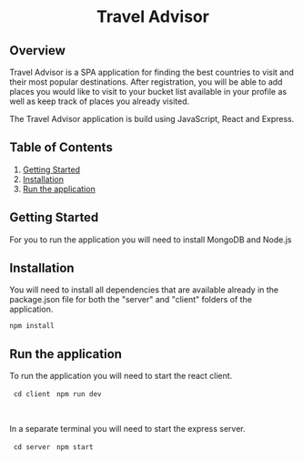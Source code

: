 <h1 align="center">Travel Advisor</h1>

<h2>Overview</h2>
<p>Travel Advisor is a SPA application for finding the best countries to visit and their most popular destinations. After registration, you will be able to add places you would like to visit to your bucket list available in your profile as well as keep track of places you already visited.</p>
<p>The Travel Advisor application is build using JavaScript, React and Express.</p>

<h2>Table of Contents</h2>
<ol>
  <li><a href="getting-started">Getting Started</a></li>
  <li><a href="installation">Installation</a></li>
  <li><a href="run-the-application">Run the application</a></li>
</ol>
<h2>Getting Started</h2>
<p>For you to run the application you will need to install MongoDB and Node.js</p>

<h2>Installation</h2>
<p>You will need to install all dependencies that are available already in the package.json file for both the "server" and "client" folders of the application.</p>
<code>npm install</code>

<h2>Run the application</h2>
<p>To run the application you will need to start the react client.</p>
<code> cd client </code>
<code>npm run dev</code>

<br><p>In a separate terminal you will need to start the express server.</p>
<code> cd server </code>
<code>npm start</code>
